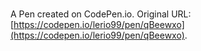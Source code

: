 # 

A Pen created on CodePen.io. Original URL: [https://codepen.io/lerio99/pen/qBeewxo](https://codepen.io/lerio99/pen/qBeewxo).

